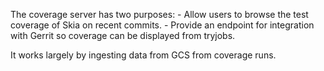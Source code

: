 The coverage server has two purposes:
	- Allow users to browse the test coverage of Skia on recent commits.
	- Provide an endpoint for integration with Gerrit so coverage can be displayed from tryjobs.

It works largely by ingesting data from GCS from coverage runs.
